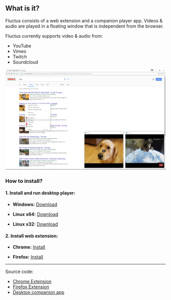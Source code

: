 ## What is it?

Fluctus consists of a web extension and a companion player app. Videos & audio are played in a floating window that is independent from the browser.

Fluctus currently supports video & audio from:
- YouTube
- Vimeo
- Twitch
- Soundcloud

![Chrome](context_menu.PNG "Example") 


### How to install?


#### 1. Install and run desktop player: 
  - **Windows:** [Download](https://github.com/kivS/Fluctus/releases/download/v1/Fluctus.Setup.2017.10.100.exe)


  - **Linux x64:** [Download](https://github.com/kivS/Fluctus/releases/download/v1/Fluctus-2017.10.100-x86_64.AppImage)
   
   
  - **Linux x32:** [Download](https://github.com/kivS/Fluctus/releases/download/v1/Fluctus-2017.10.100-ia32.AppImage)




#### 2. Install web extension:
  - **Chrome:** [Install](https://chrome.google.com/webstore/detail/fluctus/iadhmckmblfcoipnbjgphhmomfchpboa)
   
   
  - **Firefox:** [Install](https://addons.mozilla.org/en-US/firefox/addon/fluctus-companion/)



---



Source code:
- [Chrome Extension](https://github.com/kivS/fluctus-chrome-extension)
- [Firefox Extension](https://github.com/kivS/fluctus-firefox-extension)
- [Desktop companion app](https://github.com/kivS/Fluctus)


